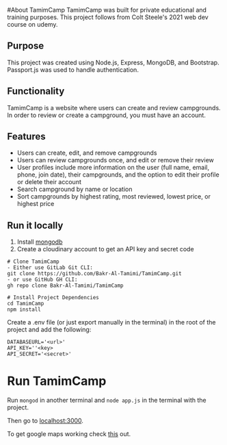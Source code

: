 #About TamimCamp 
TamimCamp was built for private educational and training purposes. This project follows from Colt Steele's 2021 web dev course on udemy.

## Purpose

This project was created using Node.js, Express, MongoDB, and Bootstrap. Passport.js was used to handle authentication.  

## Functionality

TamimCamp is a website where users can create and review campgrounds. In order to review or create a campground, you must have an account. 

## Features

* Users can create, edit, and remove campgrounds
* Users can review campgrounds once, and edit or remove their review
* User profiles include more information on the user (full name, email, phone, join date), their campgrounds, and the option to edit their profile or delete their account
* Search campground by name or location
* Sort campgrounds by highest rating, most reviewed, lowest price, or highest price

## Run it locally

1. Install [mongodb](https://www.mongodb.com/)
2. Create a cloudinary account to get an API key and secret code

```
# Clone TamimCamp
- Either use GitLab Git CLI: 
git clone https://github.com/Bakr-Al-Tamimi/TamimCamp.git
- or use GitHub GH CLI:
gh repo clone Bakr-Al-Tamimi/TamimCamp

# Install Project Dependencies
cd TamimCamp
npm install
```

Create a .env file (or just export manually in the terminal) in the root of the project and add the following:  

```
DATABASEURL='<url>'
API_KEY=''<key>
API_SECRET='<secret>'
```

# Run TamimCamp
Run ```mongod``` in another terminal and ```node app.js``` in the terminal with the project.  

Then go to [localhost:3000](http://localhost:3000/).

To get google maps working check [this](https://github.com/nax3t/google-maps-api) out.
